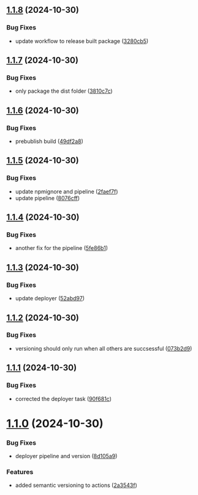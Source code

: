 ## [1.1.8](https://github.com/lacrioque/postcss-for-es/compare/v1.1.7...v1.1.8) (2024-10-30)


### Bug Fixes

* update workflow to release built package ([3280cb5](https://github.com/lacrioque/postcss-for-es/commit/3280cb5ce2ef56e3fd139d2c9cf6aa58ca7ec17e))

## [1.1.7](https://github.com/lacrioque/postcss-for-es/compare/v1.1.6...v1.1.7) (2024-10-30)


### Bug Fixes

* only package the dist folder ([3810c7c](https://github.com/lacrioque/postcss-for-es/commit/3810c7c0225adaa2d76bfb92096d74e09b26fe84))

## [1.1.6](https://github.com/lacrioque/postcss-for-es/compare/v1.1.5...v1.1.6) (2024-10-30)


### Bug Fixes

* prebublish build ([49df2a8](https://github.com/lacrioque/postcss-for-es/commit/49df2a83ce0e6be97ec1568bcfeee278e0c98838))

## [1.1.5](https://github.com/lacrioque/postcss-for-es/compare/v1.1.4...v1.1.5) (2024-10-30)


### Bug Fixes

* update npmignore and pipeline ([2faef7f](https://github.com/lacrioque/postcss-for-es/commit/2faef7fc9050e0cd73594e6677a9d68bc22237b8))
* update pipeline ([8076cff](https://github.com/lacrioque/postcss-for-es/commit/8076cffe0e71d550bc6e46077879a23e8a0c63b5))

## [1.1.4](https://github.com/lacrioque/postcss-for-es/compare/v1.1.3...v1.1.4) (2024-10-30)


### Bug Fixes

* another fix for the pipeline ([5fe86b1](https://github.com/lacrioque/postcss-for-es/commit/5fe86b1f9af5c090e86885b8b591f3181e056017))

## [1.1.3](https://github.com/lacrioque/postcss-for-es/compare/v1.1.2...v1.1.3) (2024-10-30)


### Bug Fixes

* update deployer ([52abd97](https://github.com/lacrioque/postcss-for-es/commit/52abd97d2ee361688862df06826d6bba19a4fc95))

## [1.1.2](https://github.com/lacrioque/postcss-for-es/compare/v1.1.1...v1.1.2) (2024-10-30)


### Bug Fixes

* versioning should only run when all others are succsessful ([073b2d9](https://github.com/lacrioque/postcss-for-es/commit/073b2d90670e9fd6142abcf60d60a1af5079c7e5))

## [1.1.1](https://github.com/lacrioque/postcss-for-es/compare/v1.1.0...v1.1.1) (2024-10-30)


### Bug Fixes

* corrected the deployer task ([90f681c](https://github.com/lacrioque/postcss-for-es/commit/90f681ca963adbf14d26a56b839885bed21e5c77))

# [1.1.0](https://github.com/lacrioque/postcss-for-es/compare/v1.0.1...v1.1.0) (2024-10-30)


### Bug Fixes

* deployer pipeline and version ([8d105a9](https://github.com/lacrioque/postcss-for-es/commit/8d105a9e5074474c29dada3387b0dbac665cc96d))


### Features

* added semantic versioning to actions ([2a3543f](https://github.com/lacrioque/postcss-for-es/commit/2a3543f51bd8fc89753856bad65a6229b08efa8a))
